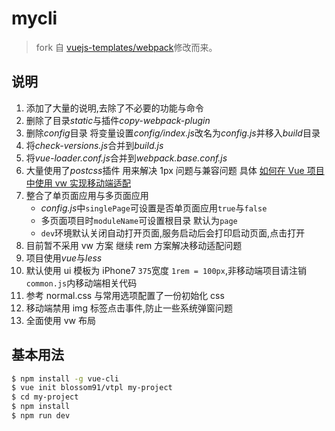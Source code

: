 # mycli

> fork 自 [vuejs-templates/webpack](https://github.com/vuejs-templates/webpack)修改而来。

## 说明

1.  添加了大量的说明,去除了不必要的功能与命令
2.  删除了目录*static*与插件*copy-webpack-plugin*
3.  删除*config*目录 将变量设置*config/index.js*改名为*config.js*并移入*build*目录
4.  将*check-versions.js*合并到*build.js*
5.  将*vue-loader.conf.js*合并到*webpack.base.conf.js*
6.  大量使用了*postcss*插件 用来解决 1px 问题与兼容问题 具体 [如何在 Vue 项目中使用 vw 实现移动端适配](https://www.w3cplus.com/mobile/vw-layout-in-vue.html)
7.  整合了单页面应用与多页面应用
    -   *config.js*中`singlePage`可设置是否单页面应用`true`与`false`
    -   多页面项目时`moduleName`可设置根目录 默认为`page`
    -   `dev`环境默认关闭自动打开页面,服务启动后会打印启动页面,点击打开
8.  目前暂不采用 vw 方案 继续 rem 方案解决移动适配问题
9.  项目使用*vue*与*less*
10. 默认使用 ui 模板为 iPhone7 `375`宽度 `1rem = 100px`,非移动端项目请注销`common.js`内移动端相关代码
11. 参考 normal.css 与常用选项配置了一份初始化 css
12. 移动端禁用 img 标签点击事件,防止一些系统弹窗问题
13. 全面使用 vw 布局

## 基本用法

```bash
$ npm install -g vue-cli
$ vue init blossom91/vtpl my-project
$ cd my-project
$ npm install
$ npm run dev
```

